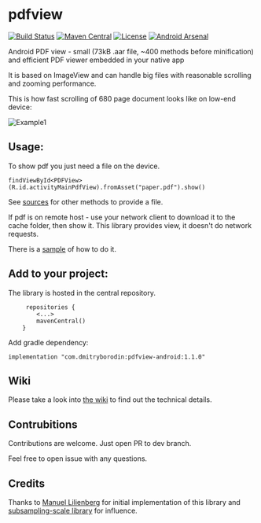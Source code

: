 # pdfview

[![Build Status](https://app.bitrise.io/app/40d453ac50882d9c/status.svg?token=BfV89EoWjOEfvATradLDOw&branch=dev)](https://app.bitrise.io/app/40d453ac50882d9c)
[![Maven Central](https://maven-badges.herokuapp.com/maven-central/com.dmitryborodin/pdfview-android/badge.svg?style=plastic)](https://maven-badges.herokuapp.com/maven-central/com.dmitryborodin/pdfview-android)
[![License](https://img.shields.io/badge/License-Apache%202.0-blue.svg)](https://opensource.org/licenses/Apache-2.0)
[![Android Arsenal]( https://img.shields.io/badge/Android%20Arsenal-PdfView--Android-green.svg?style=flat )]( https://android-arsenal.com/details/1/7820 )

Android PDF view - small (73kB .aar file, ~400 methods before minification) and efficient PDF viewer embedded in your native app

It is based on ImageView and can handle big files with reasonable scrolling and zooming performance. 

This is how fast scrolling of 680 page document looks like on low-end device:

![Example1](gifs/fast_scrolling_on_weak_device.gif)

## Usage:

To show pdf you just need a file on the device.

```
findViewById<PDFView>(R.id.activityMainPdfView).fromAsset("paper.pdf").show()
```
See [sources](/pdfview-android/src/main/java/com/pdfview/PDFView.kt) for other methods to provide a file.

If pdf is on remote host - use your network client to download it to the cache folder, then show it. This library provides view, it doesn't do network requests.

There is a [sample](/sample-network) of how to do it.

## Add to your project:

The library is hosted in the central repository.
```
     repositories {
        <...>
        mavenCentral()
    }
```

Add gradle dependency:
```
implementation "com.dmitryborodin:pdfview-android:1.1.0"
```

## Wiki
Please take a look into [the wiki](/../../wiki) to find out the technical details.

## Contrubitions

Contributions are welcome. 
Just open PR to dev branch.

Feel free to open issue with any questions.

## Credits
Thanks to [Manuel Lilienberg](https://github.com/mlilienberg) for initial implementation of this library and [subsampling-scale library](https://github.com/davemorrissey/subsampling-scale-image-view) for influence.
